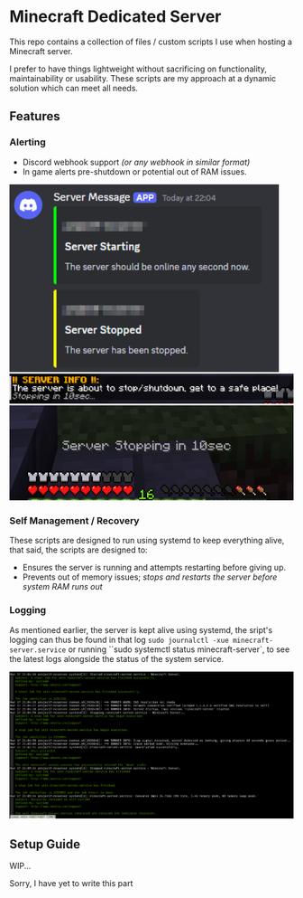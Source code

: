 # Minecraft Dedicated Server

This repo contains a collection of files / custom scripts I use when hosting
a Minecraft server.

I prefer to have things lightweight without sacrificing on
functionality, maintainability or usability. These scripts are my approach at a
dynamic solution which can meet all needs.

## Features

### Alerting

- Discord webhook support *(or any webhook in similar format)*
- In game alerts pre-shutdown or potential out of RAM issues.

![discord webhook notifications](readme-img/discord-webhook.png)
![in-game warn chat](readme-img/in-game-warn-chat.png)
![in-game warn actionbar](readme-img/in-game-warn-actionbar.png)

### Self Management / Recovery

These scripts are designed to run using systemd to keep everything alive,
that said, the scripts are designed to:

- Ensures the server is running and attempts restarting before giving up.
- Prevents out of memory issues;
  *stops and restarts the server before system RAM runs out*

### Logging

As mentioned earlier, the server is kept alive using systemd, the sript's logging
can thus be found in that log `sudo journalctl -xue minecraft-server.service`
or running ``sudo systemctl status minecraft-server`, to see the latest logs
alongside the status of the system service.

![logging-journal-ctl](readme-img/logging-journalctl.png)

## Setup Guide

WIP...

Sorry, I have yet to write this part
